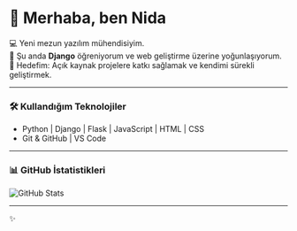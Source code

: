 # 👋 Merhaba, ben Nida

💻 Yeni mezun yazılım mühendisiyim.  
🚀 Şu anda **Django** öğreniyorum ve web geliştirme üzerine yoğunlaşıyorum.  
🌱 Hedefim: Açık kaynak projelere katkı sağlamak ve kendimi sürekli geliştirmek.  

---

### 🛠️ Kullandığım Teknolojiler
- Python | Django | Flask | JavaScript | HTML | CSS  
- Git & GitHub | VS Code  

---

### 📊 GitHub İstatistikleri
![GitHub Stats](https://github-readme-stats.vercel.app/api?username=nidaayhan&show_icons=true&theme=radical)

---

✨ 

